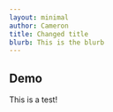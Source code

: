 ```yaml
---
layout: minimal
author: Cameron
title: Changed title
blurb: This is the blurb
---
```


## Demo 

This is a test!



